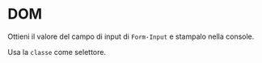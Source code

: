 # DOM

Ottieni il valore del campo di input di `Form-Input` e stampalo nella console.

Usa la `classe` come selettore.

